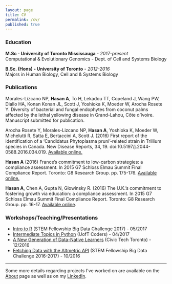 ```yaml
---
layout: page
title: CV
permalink: /cv/
published: true
---
```


### Education
**M.Sc - University of Toronto Mississauga** - *2017-present*<br>
Computational & Evolutionary Genomics - Dept. of Cell and Systems Biology

**B.Sc. (Hons) - University of Toronto**  - *2012-2016*<br>
Majors in Human Biology, Cell and & Systems Biology

### Publications
Morales-Lizcano NP, **Hasan A**, To H, Lekadou TT, Copeland J, Wang PW, Diallo HA, Konan Konan JL, Scott J, Yoshioka K, Moeder W, Arocha Rosete Y. Diversity of bacterial and fungal endophytes from coconut palms affected by the lethal yellowing disease in Grand-Lahou, Côte d’Ivoire. Manuscript submitted for publication.

Arocha Rosete Y, Morales-Lizcano NP, **Hasan A**, Yoshioka K, Moeder W, Michelutti R, Satta E, Bertaccini A, Scott J. (2016) First report of the identification of a ‘Candidatus Phytoplasma pruni’-related strain in Trillium species in Canada. New Disease Reports, 34, 19. doi:10.5197/j.2044-0588.2016.034.019. [Available online.](https://www.ndrs.org.uk/article.php?id=034019#)

**Hasan A** (2016) France’s commitment to low-carbon strategies: a compliance assessment. In 2015 G7 Schloss Elmau Summit Final Compliance Report. Toronto: G8 Research Group. pp. 175-176. [Available online.](http://www.g8.utoronto.ca/evaluations/2015compliance-final/index.html)

**Hasan A**, Chen A, Gupta N, Glowinsky R. (2016) The U.K.’s commitment to fostering growth via education: a compliance assessment. In 2015 G7 Schloss Elmau Summit Final Compliance Report. Toronto: G8 Research Group. pp. 16-17. [Available online](http://www.g8.utoronto.ca/evaluations/2015compliance-final/index.html).

### Workshops/Teaching/Presentations

- [Intro to R](https://www.youtube.com/watch?v=z_irkhAErvc) (STEM Fellowship Big Data Challenge 2017) - 05/2017
- [Intermediate Topics in Python](https://www.youtube.com/watch?v=33Pgx0DlNmo&t=1419s) (UofT Coders) - 04/2017
- [A New Generation of Data-Native Learners](https://www.youtube.com/watch?v=yhOrvPaNqRY) (Civic Tech Toronto) - 12/2016
- [Fetching Data with the Altmetric API](https://www.youtube.com/watch?v=k981sK4ODWI) (STEM Fellowship Big Data Challenge 2016-2017) - 10/2016

---

Some more details regarding projects I've worked on are available on the [About](http://aays.github.io/about) page as well as on my [LinkedIn](https://www.linkedin.com/in/ahmedrhasan/).
